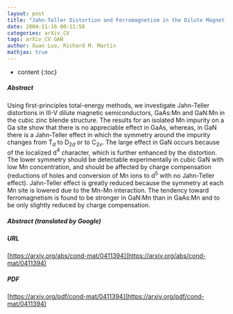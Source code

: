 ```yaml
---
layout: post
title: "Jahn-Teller Distortion and Ferromagnetism in the Dilute Magnetic Semiconductors GaN:Mn"
date: 2004-11-16 00:11:58
categories: arXiv_CV
tags: arXiv_CV GAN
author: Xuan Luo, Richard M. Martin
mathjax: true
---
```


* content
{:toc}

##### Abstract
Using first-principles total-energy methods, we investigate Jahn-Teller distortions in III-V dilute magnetic semiconductors, GaAs:Mn and GaN:Mn in the cubic zinc blende structure. The results for an isolated Mn impurity on a Ga site show that there is no appreciable effect in GaAs, whereas, in GaN there is a Jahn-Teller effect in which the symmetry around the impurity changes from T$_{d}$ to D$_{2d}$ or to C$_{2v}$. The large effect in GaN occurs because of the localized d$^4$ character, which is further enhanced by the distortion. The lower symmetry should be detectable experimentally in cubic GaN with low Mn concentration, and should be affected by charge compensation (reductions of holes and conversion of Mn ions to d$^5$ with no Jahn-Teller effect). Jahn-Teller effect is greatly reduced because the symmetry at each Mn site is lowered due to the Mn-Mn interaction. The tendency toward ferromagnetism is found to be stronger in GaN:Mn than in GaAs:Mn and to be only slightly reduced by charge compensation.

##### Abstract (translated by Google)


##### URL
[https://arxiv.org/abs/cond-mat/0411394](https://arxiv.org/abs/cond-mat/0411394)

##### PDF
[https://arxiv.org/pdf/cond-mat/0411394](https://arxiv.org/pdf/cond-mat/0411394)

